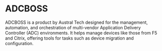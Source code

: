 # ADCBOSS
ADCBOSS is a product by Austral Tech designed for the management, automation, and orchestration of multi-vendor Application Delivery Controller (ADC) environments. It helps manage devices like those from F5 and Citrix, offering tools for tasks such as device migration and configuration. 
